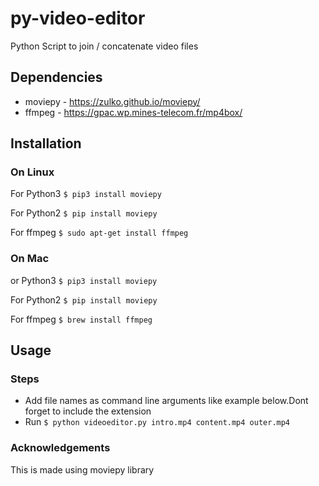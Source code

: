# py-video-editor
Python Script to join / concatenate video files

## Dependencies 
* moviepy - https://zulko.github.io/moviepy/
* ffmpeg - https://gpac.wp.mines-telecom.fr/mp4box/

## Installation
### On Linux

For Python3
`$ pip3 install moviepy`

For Python2
`$ pip install moviepy`

For ffmpeg
`$ sudo apt-get install ffmpeg`

### On Mac

or Python3
`$ pip3 install moviepy`

For Python2
`$ pip install moviepy`

For ffmpeg
`$ brew install ffmpeg` 

## Usage
### Steps
* Add file names as command line arguments like example below.Dont forget to include the extension</br>
* Run `$ python videoeditor.py intro.mp4 content.mp4 outer.mp4`

### Acknowledgements 
This is made using moviepy library
